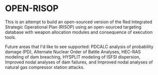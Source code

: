 # OPEN-RISOP
This is an attempt to build an open-sourced version of the Red Integrated Strategic Operational Plan (RISOP) using an open-sourced targeting database with weapon allocation modules and consequence of execution tools. 

Future areas that I'd like to see supported:
PDCALC analysis of probability damage (PD),
Alternate Nuclear Order of Battle Analyses,
HEC-RAS modeling of dam breaching,
HYSPLIT modeling of ISFSI dispersion,
Improved nodal analyses of dam failures, and
Improved nodal analyses of natural gas compressor station attacks. 
